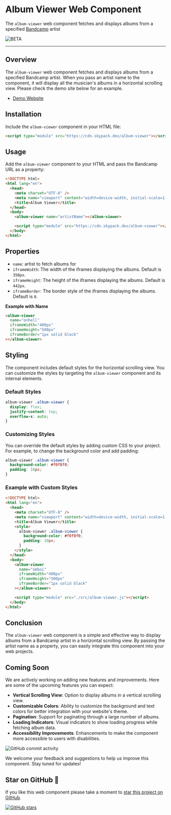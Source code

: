 # Album Viewer Web Component

The `album-viewer` web component fetches and displays albums from a specified [Bandcamp](https://bandcamp.com) artist

![BETA](https://img.shields.io/badge/v0.1.9-BETA-8A2BE2)

---

## Overview

The `album-viewer` web component fetches and displays albums from a specified Bandcamp artist. When you pass an artist name to the component, it will display all the musician's albums in a horizontal scrolling view. Please check the demo site below for an example.

- [Demo Website](https://devboidesigns.github.io/album-viewer/)

## Installation

Include the `album-viewer` component in your HTML file:

```html
<script type="module" src="https://cdn.skypack.dev/album-viewer"></script>
```

## Usage

Add the `album-viewer` component to your HTML and pass the Bandcamp URL as a property:

```html
<!DOCTYPE html>
<html lang="en">
  <head>
    <meta charset="UTF-8" />
    <meta name="viewport" content="width=device-width, initial-scale=1.0" />
    <title>Album Viewer</title>
  </head>
  <body>
    <album-viewer name="artistName"></album-viewer>

    <script type="module" src="https://cdn.skypack.dev/album-viewer"></script>
  </body>
</html>
```

## Properties

- `name`: artist to fetch albums for
- `iframeWidth`: The width of the iframes displaying the albums. Default is `350px`.
- `iframeHeight`: The height of the iframes displaying the albums. Default is `442px`.
- `iframeBorder`: The border style of the iframes displaying the albums. Default is `0`.

**Example with Name**

```html
<album-viewer
  name="onhell"
  iframeWidth="400px"
  iframeHeight="500px"
  iframeBorder="1px solid black"
></album-viewer>
```

## Styling

The component includes default styles for the horizontal scrolling view. You can customize the styles by targeting the `album-viewer` component and its internal elements.

### Default Styles

```css
album-viewer .album-viewer {
  display: flex;
  justify-content: top;
  overflow-x: auto;
}
```

### Customizing Styles

You can override the default styles by adding custom CSS to your project. For example, to change the background color and add padding:

```css
album-viewer .album-viewer {
  background-color: #f0f0f0;
  padding: 10px;
}
```

### Example with Custom Styles

```html
<!DOCTYPE html>
<html lang="en">
  <head>
    <meta charset="UTF-8" />
    <meta name="viewport" content="width=device-width, initial-scale=1.0" />
    <title>Album Viewer</title>
    <style>
      album-viewer .album-viewer {
        background-color: #f0f0f0;
        padding: 10px;
      }
    </style>
  </head>
  <body>
    <album-viewer
      name="omboi"
      iframeWidth="400px"
      iframeHeight="500px"
      iframeBorder="1px solid black"
    ></album-viewer>

    <script type="module" src="./src/album-viewer.js"></script>
  </body>
</html>
```

## Conclusion

The `album-viewer` web component is a simple and effective way to display albums from a Bandcamp artist in a horizontal scrolling view. By passing the artist name as a property, you can easily integrate this component into your web projects.

## Coming Soon

We are actively working on adding new features and improvements. Here are some of the upcoming features you can expect:

- **Vertical Scrolling View**: Option to display albums in a vertical scrolling view.
- **Customizable Colors**: Ability to customize the background and text colors for better integration with your website's theme.
- **Pagination**: Support for paginating through a large number of albums.
- **Loading Indicators**: Visual indicators to show loading progress while fetching album data.
- **Accessibility Improvements**: Enhancements to make the component more accessible to users with disabilities.

![GitHub commit activity](https://img.shields.io/github/commit-activity/m/devboidesigns/album-viewer)

We welcome your feedback and suggestions to help us improve this component. Stay tuned for updates!

## Star on GitHub 🤩

If you like this web component please take a moment to
[star this project on GitHub](https://github.com/devboidesigns/album-viewer#start-of-content).

[![GitHub stars](https://img.shields.io/github/stars/devboidesigns/album-viewer?style=social)](https://github.com/devboidesigns/album-viewer#start-of-content)
